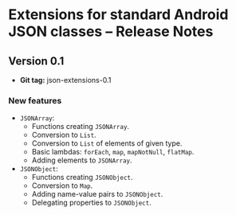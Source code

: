 # Extensions for standard Android JSON classes – Release Notes

## Version 0.1

* **Git tag:** json-extensions-0.1

### New features

* `JSONArray`:
  * Functions creating `JSONArray`.
  * Conversion to `List`.
  * Conversion to `List` of elements of given type.
  * Basic lambdas: `forEach`, `map`, `mapNotNull`, `flatMap`.
  * Adding elements to `JSONArray`.
* `JSONObject`:
  * Functions creating `JSONObject`.
  * Conversion to `Map`.
  * Adding name-value pairs to `JSONObject`.
  * Delegating properties to `JSONObject`.
